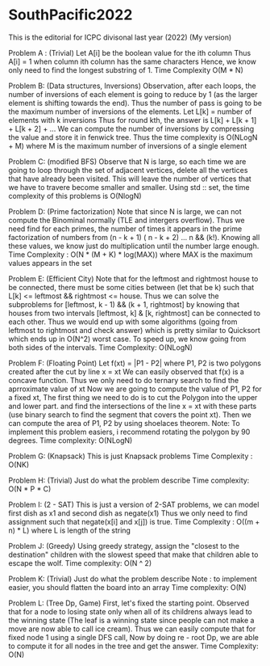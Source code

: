 # SouthPacific2022
This is the editorial for ICPC divisonal last year (2022) (My version) 

Problem A : (Trivial)
Let A[i] be the boolean value for the ith column
Thus A[i] = 1 when column ith column has the same characters 
Hence, we know only need to find the longest substring of 1.
Time Complexity O(M * N)

Problem B: (Data structures, Inversions)
Observation, after each loops, the number of inversions of each element 
is going to reduce by 1 (as the larger element is shifting towards the end). 
Thus the number of pass is going to be the maximum number of inversions of
the elements.
Let L[k] = number of elements with k inversions 
Thus for round kth, the answer is L[k] + L[k + 1] + L[k + 2] + ... 
We can compute the number of inversions by compressing the value and store it 
in fenwick tree. 
Thus the time complexity is O(NLogN + M) where M is the maximum number of inversions of a single element

Problem C: (modified BFS)
Observe that N is large, so each time we are going to loop through the set of adjacent vertices, 
delete all the vertices that have already been visited. This will leave the number of vertices that
we have to travere become smaller and smaller. Using std :: set, the time complexity of this problems
is O(NlogN) 

Problem D: (Prime factorization)
Note that since N is large, we can not compute the Binominal normally (TLE and intergers overflow). 
Thus we need find for each primes, the number of times it appears in the prime factorization of 
numbers from (n - k + 1) ( n - k + 2) ... n && (k!). Knowing all these values, we know just do multiplication 
until the number large enough. 
Time Complexity : O(N * (M + K) * log(MAX)) where MAX is the maximum values appears in the set 

Problem E: (Efficient City)
Note that for the leftmost and rightmost house to be connected, there must be some cities between (let that be k) 
such that L[k] <= leftmost && rightmost <= house. Thus we can solve the subproblems for [leftmost, k - 1) && (k + 1, rightmost]
by knowing that houses from two intervals [leftmost, k] & [k, rightmost] can be connected to each other. 
Thus we would end up with some algorithms (going from leftmost to rightmost and check answer) 
which is pretty similar to Quicksort which ends up in O(N^2) worst case.
To speed up, we know going from both sides of the intervals. 
Time Complexity: O(NLogN) 

Problem F: (Floating Point)
Let f(xt) = |P1 - P2| where P1, P2 is two polygons created after the cut by line x = xt
We can easily observed that f(x) is a concave function.
Thus we only need to do ternary search to find the aprroximate value of xt
Now we are going to compute the value of P1, P2 for a fixed xt, 
The first thing we need to do is to cut the Polygon into the upper and lower part. 
and find the intersections of the line x = xt with these parts (use binary search to find 
the segment that covers the point xt). 
Then we can compute the area of P1, P2 by using shoelaces theorem. 
Note: To implement this problem easiers, i recommend rotating the polygon by 90 degrees. 
Time complexity: O(NLogN)

Problem G: (Knapsack)
This is just Knapsack problems 
Time Complexity : O(NK)

Problem H: (Trivial) 
Just do what the problem describe 
Time complexity: O(N * P * C)

Problem I: (2 - SAT)
This is just a version of 2-SAT problems, we can model first dish as x1 and second dish as negate(x1) 
Thus we only need to find assignment such that negate(x[i] and x[j]) is true. 
Time Complexity : O((m + n) * L) where L is length of the string  

Problem J: (Greedy)
Using greedy strategy, assign the "closest to the destination" children with the slowest speed that make that children 
able to escape the wolf. 
Time complexity: O(N ^ 2) 

Problem K: (Trivial)
Just do what the problem describe 
Note : to implement easier, you should flatten the board into an array 
Time complexity: O(N)

Problem L: (Tree Dp, Game)
First, let's fixed the starting point.
Observed that for a node to losing state only when all of its childrens always lead to the winning state (The leaf is 
a winning state since people can not make a move are now able to call ice cream). 
Thus we can easily compute that for fixed node 1 using a single DFS call, 
Now by doing re - root Dp, we are able to compute it for all nodes in the tree and get the answer.
Time Complexity: O(N) 
